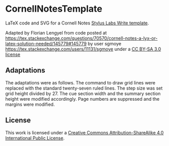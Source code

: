 # CornellNotesTemplate
LaTeX code and SVG for a Cornell Notes [Stylus Labs Write template](https://github.com/styluslabs/templates).


Adapted by Florian Lengyel from code posted at https://tex.stackexchange.com/questions/70570/cornell-notes-a-lyx-or-latex-solution-needed/145779#145779 
by user sgmoye https://tex.stackexchange.com/users/11131/sgmoye under a [CC BY-SA 3.0 license](https://creativecommons.org/licenses/by-sa/3.0/legalcode)

## Adaptations
The adaptations were as follows. The command to draw grid lines were replaced with the standard twenty-seven ruled lines. The step size was set grid height 
divided by 27. The cue section width and the summary section height were modified accordingly. Page numbers are suppressed and the margins were modified.

## License 
This work is licensed under a [Creative Commons Attribution-ShareAlike 4.0 International Public License](https://creativecommons.org/licenses/by-sa/4.0/legalcode). 
